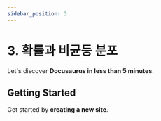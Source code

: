 ```yaml
---
sidebar_position: 3
---
```


# 3. 확률과 비균등 분포

Let's discover **Docusaurus in less than 5 minutes**.

## Getting Started

Get started by **creating a new site**.
